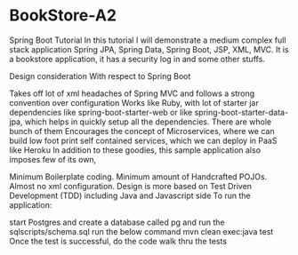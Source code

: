 # BookStore-A2

Spring Boot Tutorial
In this tutorial I will demonstrate a medium complex full stack application  Spring JPA, Spring Data, Spring Boot, JSP, XML, MVC.
It is a bookstore application, it has a security log in and some other stuffs.

Design consideration
With respect to Spring Boot

Takes off lot of xml headaches of Spring MVC and follows a strong convention over configuration
Works like Ruby, with lot of starter jar dependencies like spring-boot-starter-web or like spring-boot-starter-data-jpa, which helps in quickly setup all the dependencies. There are whole bunch of them
Encourages the concept of Microservices, where we can build low foot print self contained services, which we can deploy in PaaS like Heroku
In addition to these goodies, this sample application also imposes few of its own,

Minimum Boilerplate coding. Minimum amount of Handcrafted POJOs. Almost no xml configuration.
Design is more based on Test Driven Development (TDD) including Java and Javascript side
To run the application:

start Postgres and create a database called pg and run the sqlscripts/schema.sql
run the below command
  mvn clean exec:java test
Once the test is successful, do the code walk thru the tests
